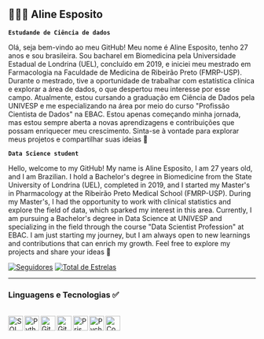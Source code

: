 ## 👩🏻‍💻 Aline Esposito 
**`Estudande de Ciência de dados`** 


Olá, seja bem-vindo ao meu GitHub!
Meu nome é Aline Esposito, tenho 27 anos e sou brasileira. Sou bacharel em Biomedicina pela Universidade Estadual de Londrina (UEL), concluído em 2019, e iniciei meu mestrado em Farmacologia na Faculdade de Medicina de Ribeirão Preto (FMRP-USP).
Durante o mestrado, tive a oportunidade de trabalhar com estatística clínica e explorar a área de dados, o que despertou meu interesse por esse campo. Atualmente, estou cursando a graduação em Ciência de Dados pela UNIVESP e me especializando na área por meio do curso "Profissão Cientista de Dados" na EBAC.
Estou apenas começando minha jornada, mas estou sempre aberta a novas aprendizagens e contribuições que possam enriquecer meu crescimento. Sinta-se à vontade para explorar meus projetos e compartilhar suas ideias 👋

**`Data Science student`** 

Hello, welcome to my GitHub!
My name is Aline Esposito, I am 27 years old, and I am Brazilian. I hold a Bachelor's degree in Biomedicine from the State University of Londrina (UEL), completed in 2019, and I started my Master's in Pharmacology at the Ribeirão Preto Medical School (FMRP-USP).
During my Master's, I had the opportunity to work with clinical statistics and explore the field of data, which sparked my interest in this area. Currently, I am pursuing a Bachelor's degree in Data Science at UNIVESP and specializing in the field through the course "Data Scientist Profession" at EBAC.
I am just starting my journey, but I am always open to new learnings and contributions that can enrich my growth. Feel free to explore my projects and share your ideas 👋

 <p align="left">
      <a href="https://github.com/Aline-Esposito?tab=followers">
         <img alt="Seguidores" 
         title="Siga-me no Github" 
         src="https://custom-icon-badges.demolab.com/github/followers/Aline-Esposito?color=236ad3&labelColor=1155ba&style=for-the-badge&logo=person-add&label=Seguidores&logoColor=white"/></a>
      <a href="https://github.com/Aline-Esposito?tab=repositories&sort=stargazers">
         <img alt="Total de Estrelas" 
         title="Total de entrelas GitHub" 
         src="https://custom-icon-badges.demolab.com/github/stars/Aline-Esposito?color=55960c&style=for-the-badge&labelColor=488207&logo=star&label=Estrelas"/></a>
   </p>

---
### Linguagens e Tecnologias ✅
<br/>
 <img 
  align="left"
  alt="SQL"
  title="SQL"
  width="30px"
  style="padding-rigt: 1px;"
src="https://cdn.jsdelivr.net/gh/devicons/devicon@latest/icons/azuresqldatabase/azuresqldatabase-original.svg" />
<img 
  align="left"
  alt="Python"
  title="Python"
  width="30px"
  style="padding-rigt: 1px;"
src="https://cdn.jsdelivr.net/gh/devicons/devicon@latest/icons/python/python-original.svg" />
<img 
  align="left"
  alt="GitHub"
  title="GitHub"
  width="30px"
  style="padding-rigt: 1px;"
src="https://cdn.jsdelivr.net/gh/devicons/devicon@latest/icons/github/github-original.svg" />
<img 
  align="left"
  alt="Git"
  title="Git"
  width="30px"
  style="padding-rigt: 1px;"
src="https://cdn.jsdelivr.net/gh/devicons/devicon@latest/icons/git/git-original.svg" />
<img 
  align="left"
  alt="Prisma"
  title="Prisma"
  width="30px"
  style="padding-rigt: 1px;"
src="https://cdn.jsdelivr.net/gh/devicons/devicon@latest/icons/prisma/prisma-original.svg" />
 <img 
  align="left"
  alt="Pycharm"
  title="Pycharm"
  width="30px"
  style="padding-rigt: 1px;"
 src="https://cdn.jsdelivr.net/gh/devicons/devicon@latest/icons/pycharm/pycharm-original.svg" />
<img 
  align="left"
  alt="Code"
  title="Code"
  width="30px"
  style="padding-rigt: 1px;"
src="https://cdn.jsdelivr.net/gh/devicons/devicon@latest/icons/vscode/vscode-original.svg" />



